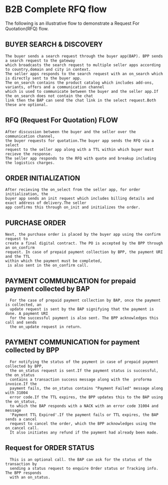# B2B Complete RFQ flow
The following is an illustrative flow to demonstrate a Request For Quotation(RFQ) flow.
## BUYER SEARCH & DISCOVERY
    The buyer sends a search request through the buyer app(BAP). BPP sends a search request to the gateway 
    which broadcasts the search request to multiple seller apps according to country,domain and city in context. 
    The seller apps responds to the search request with an on_search which is directly sent to the buyer app. 
    The on_search contains the product catalog which includes add-ons, variants, offers and a communication channel 
    which is used to communicate between the buyer and the seller app.If the on_search does not contain the chat 
    link then the BAP can send the chat link in the select request.Both these are optional.

## RFQ (Request For Quotation) FLOW
    After discussion between the buyer and the seller over the communication channel, 
    the buyer requests for quotation.The buyer app sends the RFQ via a select 
    request to the seller app along with a TTL within which buyer must recieve the response. 
    The seller app responds to the RFQ with quote and breakup including the logistics charges.

## ORDER INITIALIZATION
    After recieving the on_select from the seller app, for order initialization, the 
    buyer app sends an init request which includes billing details and exact address of delivery.The seller 
    app confirms this through on_init and initializes the order.

## PURCHASE ORDER
    Next, the purchase order is placed by the buyer app using the confirm request to 
    create a final digital contract. The PO is accepted by the BPP through an on_confirm 
    request. In case of prepaid payment collection by BPP, the payment URI and the TTL
    within which the payment must be completed,
     is also sent in the on_confirm call.
## PAYMENT COMMUNICATION for prepaid payment collected by BAP
      For the case of prepaid payment collection by BAP, once the payment is collected, an 
      update request is sent by the BAP signifying that the payment is done. A payment URI 
      for the successful payment is also sent. The BPP acknowledges this call and sends 
      the on_update request in return.
## PAYMENT COMMUNICATION for payment collected by BPP
      For notifying the status of the payment in case of prepaid payment collected by BPP,
      the on_status request is sent.If the payment status is successful, the on_status 
      contains a transaction success message along with the  proforma invoice.If the 
      payment fails, the on_status contains "Payment Failed" message along with 31004 
      error code.If the TTL expires, the BPP updates this to the BAP using the on_status, 
      to which the BAP responds with a NACK with an error code 31004 and message 
      'Payment TTL Expired'.If the payment fails or TTL expires, the BAP sends a cancel 
      request to cancel the order, which the BPP acknowledges using the on_cancel call.
      It also initiates any refund if the payment had already been made.
## Request for ORDER STATUS  
      This is an optional call. the BAP can ask for the status of the transaction by 
      sending a status request to enquire Order status or Tracking info. The BPP responds 
      with an on_status. 
